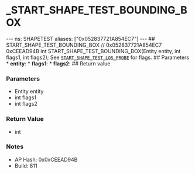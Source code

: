 # _START_SHAPE_TEST_BOUNDING_BOX

--- ns: SHAPETEST aliases: ["0x052837721A854EC7"] --- ## START_SHAPE_TEST_BOUNDING_BOX  // 0x052837721A854EC7 0xCEEAD94B int START_SHAPE_TEST_BOUNDING_BOX(Entity entity, int flags1, int flags2);  See [`START_SHAPE_TEST_LOS_PROBE`](#_0x7EE9F5D83DD4F90E) for flags.  ## Parameters * **entity**: * **flags1**: * **flags2**:  ## Return value

### Parameters
* Entity entity
* int flags1
* int flags2

### Return Value
* int

### Notes
* AP Hash: 0x0xCEEAD94B
* Build: 811

